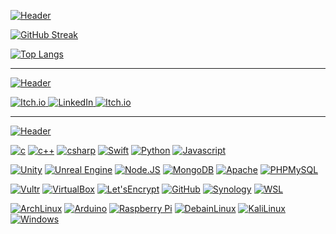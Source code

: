 [![Header](https://img.shields.io/badge/-Live%20Statistics-792EE5?logo=fastapi&logoColor=ffffff&style=for-the-badge)]()

[![GitHub Streak](https://github-readme-streak-stats.herokuapp.com/?user=henry9836&theme=dark&ring=792EE5&fire=6f1ce3&currStreakLabel=792ee5&currStreakNum=7d33e6&border=1c1c1c&sideLabels=792ee5&sideNums=7d33e6)](https://git.io/streak-stats)

[![Top Langs](https://github-readme-stats.vercel.app/api/top-langs/?username=henry9836&hide=Mathematica,ShaderLab,Objective-C,CMake,HTML,Objective-C%2B%2B,CSS,Smalltalk&langs_count=8&layout=compact&theme=dark&border_color=1c1c1c&title_color=8c49e9)](https://github.com/anuraghazra/github-readme-stats)

------
[![Header](https://img.shields.io/badge/-Social-792EE5?logo=livechat&logoColor=ffffff&style=for-the-badge)]()

<a href="https://sleep-deficiency-studio.itch.io/" target="_blank">![Itch.io](https://img.shields.io/badge/-Itch.io-blue?logo=Itch.io&logoColor=FFFFFF&labelColor=FA5C5C&color=grey&style=flat-square) </a>
<a href="https://www.linkedin.com/in/henry-oli/" target="_blank"> ![LinkedIn](https://img.shields.io/badge/-LinkedIn-blue?logo=LinkedIn&logoColor=FFFFFF&labelColor=0a66c2&color=grey&style=flat-square) </a>
<a href="https://www.youtube.com/channel/UCdaILXjGeEoBjOC0pGRsLFA" target="_blank">![Itch.io](https://img.shields.io/badge/-YouTube-blue?logo=YouTube&logoColor=FFFFFF&labelColor=FF0000&color=grey&style=flat-square) </a>

------
[![Header](https://img.shields.io/badge/-TECHNOLOGIES-792EE5?logo=PyTorchLightning&logoColor=ffffff&style=for-the-badge)]()

[![c](https://img.shields.io/badge/--A8B9CC?logo=C&logoColor=ffffff)]()
[![c++](https://img.shields.io/badge/--00599C?logo=C%2B%2B&logoColor=ffffff)]()
[![csharp](https://img.shields.io/badge/--00599C?logo=Csharp&logoColor=ffffff)]()
[![Swift](https://img.shields.io/badge/--F05138?logo=Swift&logoColor=ffffff)]()
[![Python](https://img.shields.io/badge/--3776AB?logo=Python&logoColor=ffffff)]()
[![Javascript](https://img.shields.io/badge/--F7DF1E?logo=Javascript&logoColor=ffffff)]()

[![Unity](https://img.shields.io/badge/--000000?logo=Unity&logoColor=ffffff)]()
[![Unreal Engine](https://img.shields.io/badge/--0E1128?logo=UnrealEngine&logoColor=ffffff)]()
[![Node.JS](https://img.shields.io/badge/--339933?logo=node.js&logoColor=ffffff)]()
[![MongoDB](https://img.shields.io/badge/--47A248?logo=mongodb&logoColor=ffffff)]()
[![Apache](https://img.shields.io/badge/--D22128?logo=Apache&logoColor=ffffff)]()
[![PHPMySQL](https://img.shields.io/badge/--6C78AF?logo=phpmyadmin&logoColor=ffffff)]()

[![Vultr](https://img.shields.io/badge/--007BFC?logo=Vultr&logoColor=ffffff)]()
[![VirtualBox](https://img.shields.io/badge/--183A61?logo=VirtualBox&logoColor=ffffff)]()
[![Let'sEncrypt](https://img.shields.io/badge/--003A70?logo=LetsEncrypt&logoColor=ffffff)]()
[![GitHub](https://img.shields.io/badge/--181717?logo=Github&logoColor=ffffff)]()
[![Synology](https://img.shields.io/badge/--B5B5B6?logo=Synology&logoColor=ffffff)]()
[![WSL](https://img.shields.io/badge/--4D4D4D?logo=WindowsTerminal&logoColor=ffffff)]()

[![ArchLinux](https://img.shields.io/badge/--1793D1?logo=archlinux&logoColor=ffffff)](https://archlinux.org/)
[![Arduino](https://img.shields.io/badge/--00979D?logo=Arduino&logoColor=ffffff)]()
[![Raspberry Pi](https://img.shields.io/badge/--A22846?logo=raspberrypi&logoColor=ffffff)](https://archlinux.org/)
[![DebainLinux](https://img.shields.io/badge/--A81D33?logo=debian&logoColor=ffffff)](https://.debian.org/)
[![KaliLinux](https://img.shields.io/badge/--557C94?logo=kalilinux&logoColor=ffffff)](https://kali.org/)
[![Windows](https://img.shields.io/badge/--0078D6?logo=windows&logoColor=ffffff)](https://kali.org/)

<!--
------
![visitors](https://visitor-badge.glitch.me/badge?page_id=henry9836&left_color=grey&right_color=green)
[![Commits Badge](https://badges.pufler.dev/commits/monthly/henry9836)](https://badges.pufler.dev)
-->

